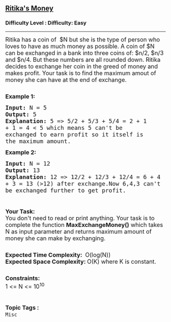 <h2><a href="https://www.geeksforgeeks.org/problems/ritikas-money4334/1?page=16&status=unsolved&sortBy=accuracy">Ritika's Money</a></h2><h3>Difficulty Level : Difficulty: Easy</h3><hr><div class="problems_problem_content__Xm_eO"><p><span style="font-size:18px">Ritika has a&nbsp;coin of &nbsp;$N but she is the type of person who loves to have as much money as possible. A coin of $N can be exchanged in a bank into three coins of: $n/2, $n/3 and $n/4. But these numbers are all rounded down. Ritika decides to exchange her coin in the greed of money and makes profit. Your task is to find the maximum amout of money she can have at the end of exchange.</span><br>
&nbsp;</p>

<p><span style="font-size:18px"><strong>Example 1:</strong></span></p>

<pre><span style="font-size:18px"><strong>Input: </strong>N = 5
<strong>Output: </strong>5
<strong>Explanation: </strong>5 =&gt; 5/2 + 5/3 + 5/4 = 2 + 1 
+ 1 = 4 &lt; 5 which means 5 can't be 
exchanged to earn profit so it itself is 
the maximum amount.</span>
</pre>

<p><span style="font-size:18px"><strong>Example 2:</strong></span></p>

<pre><span style="font-size:18px"><strong>Input: </strong>N = 12
<strong>Output: </strong>13
<strong>Explanation: </strong>12 =&gt; 12/2 + 12/3 + 12/4 = 6 + 4
+ 3 = 13 (&gt;12) after exchange.Now 6,4,3 can't 
be exchanged further to get profit.</span>
</pre>

<p>&nbsp;</p>

<p><span style="font-size:18px"><strong>Your Task:</strong><br>
You don't need to read or print anything. Your task is to complete the function&nbsp;<strong>MaxExchangeMoney()</strong>&nbsp;which takes N as input parameter and returns maximum amount of money she can make by exchanging.</span><br>
&nbsp;</p>

<p><span style="font-size:18px"><strong>Expected Time Complexity:&nbsp;</strong>&nbsp;O(log(N))<br>
<strong>Expected Space Complexity:&nbsp;</strong>O(K) where K is constant.</span><br>
&nbsp;</p>

<p><span style="font-size:18px"><strong>Constraints:</strong><br>
1 &lt;= N &lt;= 10<sup>10</sup></span></p>
</div><br><p><span style=font-size:18px><strong>Topic Tags : </strong><br><code>Misc</code>&nbsp;